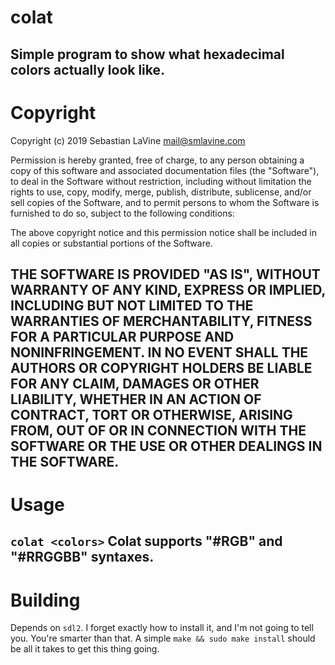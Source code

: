 # colat

Simple program to show what hexadecimal colors actually look like.
---

# Copyright

Copyright (c) 2019 Sebastian LaVine <mail@smlavine.com>

Permission is hereby granted, free of charge, to any person obtaining a copy
of this software and associated documentation files (the "Software"), to deal
in the Software without restriction, including without limitation the rights
to use, copy, modify, merge, publish, distribute, sublicense, and/or sell
copies of the Software, and to permit persons to whom the Software is
furnished to do so, subject to the following conditions:

The above copyright notice and this permission notice shall be included in all
copies or substantial portions of the Software.

THE SOFTWARE IS PROVIDED "AS IS", WITHOUT WARRANTY OF ANY KIND, EXPRESS OR
IMPLIED, INCLUDING BUT NOT LIMITED TO THE WARRANTIES OF MERCHANTABILITY,
FITNESS FOR A PARTICULAR PURPOSE AND NONINFRINGEMENT. IN NO EVENT SHALL THE
AUTHORS OR COPYRIGHT HOLDERS BE LIABLE FOR ANY CLAIM, DAMAGES OR OTHER
LIABILITY, WHETHER IN AN ACTION OF CONTRACT, TORT OR OTHERWISE, ARISING FROM,
OUT OF OR IN CONNECTION WITH THE SOFTWARE OR THE USE OR OTHER DEALINGS IN THE
SOFTWARE.
---

# Usage

`colat <colors>`
Colat supports "#RGB" and "#RRGGBB" syntaxes.
---

# Building

Depends on `sdl2`. I forget exactly how to install it, and I'm not going to tell
you. You're smarter than that. A simple `make && sudo make install` should be
all it takes to get this thing going.
